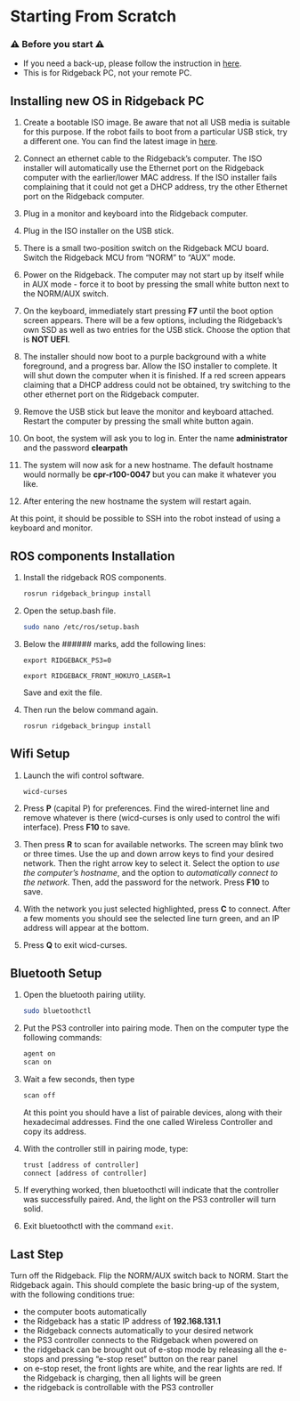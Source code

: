 # Starting From Scratch

### :warning: Before you start :warning:

- If you need a back-up, please follow the instruction in [here](http://www.clearpathrobotics.com/assets/guides/kinetic/kinetic-to-melodic/create-backup.html).
- This is for Ridgeback PC, not your remote PC.



## Installing new OS in Ridgeback PC

1.  Create a bootable ISO image. Be aware that not all USB media is suitable for this purpose. If the robot fails to boot from a particular USB stick, try a different one. You can find the latest image in [here](http://packages.clearpathrobotics.com/stable/images/latest/melodic-ridgeback/amd64/).
    
2.  Connect an ethernet cable to the Ridgeback’s computer. The ISO installer will automatically use the Ethernet port on the Ridgeback computer with the earlier/lower MAC address. If the ISO installer fails complaining that it could not get a DHCP address, try the other Ethernet port on the Ridgeback computer.
    
3.  Plug in a monitor and keyboard into the Ridgeback computer.
    
4.  Plug in the ISO installer on the USB stick.
    
5.  There is a small two-position switch on the Ridgeback MCU board. Switch the Ridgeback MCU from “NORM” to “AUX” mode.
    
6.  Power on the Ridgeback. The computer may not start up by itself while in AUX mode - force it to boot by pressing the small white button next to the NORM/AUX switch.
    
7.  On the keyboard, immediately start pressing **F7** until the boot option screen appears. There will be a few options, including the Ridgeback’s own SSD as well as two entries for the USB stick. Choose the option that is **NOT UEFI**.
    
8.  The installer should now boot to a purple background with a white foreground, and a progress bar. Allow the ISO installer to complete. It will shut down the computer when it is finished. If a red screen appears claiming that a DHCP address could not be obtained, try switching to the other ethernet port on the Ridgeback computer.
    
9.  Remove the USB stick but leave the monitor and keyboard attached. Restart the computer by pressing the small white button again.
    
10.  On boot, the system will ask you to log in. Enter the name **administrator** and the password **clearpath**
    
11.  The system will now ask for a new hostname. The default hostname would normally be **cpr-r100-0047** but you can make it whatever you like.
    
12.  After entering the new hostname the system will restart again.
    
At this point, it should be possible to SSH into the robot instead of using a keyboard and monitor. 
 
 
 
## ROS components Installation

1.  Install the ridgeback ROS components.
	```sh
	rosrun ridgeback_bringup install
	```
    
2.  Open the setup.bash file.
	```sh
	sudo nano /etc/ros/setup.bash
	```
    
3.  Below the ###### marks, add the following lines:

	``
	export RIDGEBACK_PS3=0  
	``
	
	``
	export RIDGEBACK_FRONT_HOKUYO_LASER=1
	``
	
	 Save and exit the file. 

4. Then run the below command again.
	```sh
	rosrun ridgeback_bringup install
	```

   
## Wifi Setup    
1. Launch the wifi control software.
	```sh
	wicd-curses
	```
    
2.  Press **P** (capital P) for preferences. Find the wired-internet line and remove whatever is there (wicd-curses is only used to control the wifi interface). Press **F10** to save. 
3. Then press **R** to scan for available networks. The screen may blink two or three times. Use the up and down arrow keys to find your desired network. Then the right arrow key to select it. Select the option to *use the computer’s hostname*, and the option to *automatically connect to the network*. Then, add the password for the network. Press **F10** to save. 
4. With the network you just selected highlighted, press **C** to connect. After a few moments you should see the selected line turn green, and an IP address will appear at the bottom. 
5. Press **Q** to exit wicd-curses.



## Bluetooth Setup 

1.  Open the bluetooth pairing utility.
	```sh
	sudo bluetoothctl
	```
    
2.  Put the PS3 controller into pairing mode. Then on the computer type the following commands:
	```sh
	agent on  
	scan on
	```
3. Wait a few seconds, then type
	```sh
	scan off
	```
	At this point you should have a list of pairable devices, along with their hexadecimal addresses. Find the one called Wireless Controller and copy its address.

4. With the controller still in pairing mode, type:
	```sh
	trust [address of controller]
	connect [address of controller]
	```
	
5. If everything worked, then bluetoothctl will indicate that the controller was successfully paired. And, the light on the PS3 controller will turn solid. 
6. Exit bluetoothctl with the command ``exit``.



## Last Step
Turn off the Ridgeback. Flip the NORM/AUX switch back to NORM. Start the Ridgeback again. This should complete the basic bring-up of the system, with the following conditions true:

-   the computer boots automatically
-   the Ridgeback has a static IP address of **192.168.131.1**
-   the Ridgeback connects automatically to your desired network
-   the PS3 controller connects to the Ridgeback when powered on
-   the ridgeback can be brought out of e-stop mode by releasing all the e-stops and pressing “e-stop reset” button on the rear panel
-   on e-stop reset, the front lights are white, and the rear lights are red. If the Ridgeback is charging, then all lights will be green
-   the ridgeback is controllable with the PS3 controller
